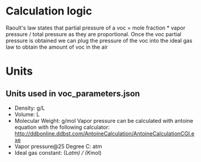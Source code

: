 # Calculation logic
Raoult's law states that partial pressure of a voc = mole fraction * vapor pressure / total pressure as they are proportional. Once the voc partial pressure is obtained we can plug the pressure of the voc into the ideal gas law to obtain the amount of voc in the air

# Units
## Units used in voc_parameters.json
- Density: g/L
- Volume: L
- Molecular Weight: g/mol
Vapor pressure can be calculated with antoine equation with the following calculator:
http://ddbonline.ddbst.com/AntoineCalculation/AntoineCalculationCGI.exe
- Vapor pressure@25 Degree C: atm
- Ideal gas constant: (L*atm) / (K*mol)
